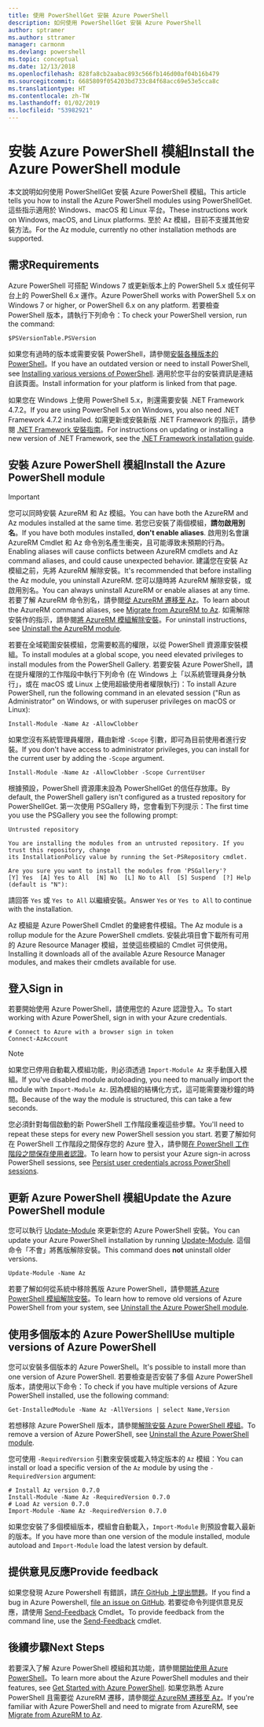 ```yaml
---
title: 使用 PowerShellGet 安裝 Azure PowerShell
description: 如何使用 PowerShellGet 安裝 Azure PowerShell
author: sptramer
ms.author: sttramer
manager: carmonm
ms.devlang: powershell
ms.topic: conceptual
ms.date: 12/13/2018
ms.openlocfilehash: 828fa8cb2aabac893c566fb146d00af04b16b479
ms.sourcegitcommit: 6685809f054203bd733c84f68acc69e53e5cca8c
ms.translationtype: HT
ms.contentlocale: zh-TW
ms.lasthandoff: 01/02/2019
ms.locfileid: "53982921"
---
```

# <a name="install-the-azure-powershell-module"></a><span data-ttu-id="9b346-103">安裝 Azure PowerShell 模組</span><span class="sxs-lookup"><span data-stu-id="9b346-103">Install the Azure PowerShell module</span></span>

<span data-ttu-id="9b346-104">本文說明如何使用 PowerShellGet 安裝 Azure PowerShell 模組。</span><span class="sxs-lookup"><span data-stu-id="9b346-104">This article tells you how to install the Azure PowerShell modules using PowerShellGet.</span></span> <span data-ttu-id="9b346-105">這些指示適用於 Windows、macOS 和 Linux 平台。</span><span class="sxs-lookup"><span data-stu-id="9b346-105">These instructions work on Windows, macOS, and Linux platforms.</span></span> <span data-ttu-id="9b346-106">至於 Az 模組，目前不支援其他安裝方法。</span><span class="sxs-lookup"><span data-stu-id="9b346-106">For the Az module, currently no other installation methods are supported.</span></span>

## <a name="requirements"></a><span data-ttu-id="9b346-107">需求</span><span class="sxs-lookup"><span data-stu-id="9b346-107">Requirements</span></span>

<span data-ttu-id="9b346-108">Azure PowerShell 可搭配 Windows 7 或更新版本上的 PowerShell 5.x 或任何平台上的 PowerShell 6.x 運作。</span><span class="sxs-lookup"><span data-stu-id="9b346-108">Azure PowerShell works with PowerShell 5.x on Windows 7 or higher, or PowerShell 6.x on any platform.</span></span>
<span data-ttu-id="9b346-109">若要檢查 PowerShell 版本，請執行下列命令：</span><span class="sxs-lookup"><span data-stu-id="9b346-109">To check your PowerShell version, run the command:</span></span>

```powershell-interactive
$PSVersionTable.PSVersion
```

<span data-ttu-id="9b346-110">如果您有過時的版本或需要安裝 PowerShell，請參閱[安裝各種版本的 PowerShell](/powershell/scripting/setup/installing-powershell)。</span><span class="sxs-lookup"><span data-stu-id="9b346-110">If you have an outdated version or need to install PowerShell, see [Installing various versions of PowerShell](/powershell/scripting/setup/installing-powershell).</span></span> <span data-ttu-id="9b346-111">適用於您平台的安裝資訊是連結自該頁面。</span><span class="sxs-lookup"><span data-stu-id="9b346-111">Install information for your platform is linked from that page.</span></span>

<span data-ttu-id="9b346-112">如果您在 Windows 上使用 PowerShell 5.x，則還需要安裝 .NET Framework 4.7.2。</span><span class="sxs-lookup"><span data-stu-id="9b346-112">If you are using PowerShell 5.x on Windows, you also need .NET Framework 4.7.2 installed.</span></span> <span data-ttu-id="9b346-113">如需更新或安裝新版 .NET Framework 的指示，請參閱 [.NET Framework 安裝指南](/dotnet/framework/install)。</span><span class="sxs-lookup"><span data-stu-id="9b346-113">For instructions on updating or installing a new version of .NET Framework, see the [.NET Framework installation guide](/dotnet/framework/install).</span></span>

## <a name="install-the-azure-powershell-module"></a><span data-ttu-id="9b346-114">安裝 Azure PowerShell 模組</span><span class="sxs-lookup"><span data-stu-id="9b346-114">Install the Azure PowerShell module</span></span>

> [!IMPORTANT]
>
> <span data-ttu-id="9b346-115">您可以同時安裝 AzureRM 和 Az 模組。</span><span class="sxs-lookup"><span data-stu-id="9b346-115">You can have both the AzureRM and Az modules installed at the same time.</span></span> <span data-ttu-id="9b346-116">若您已安裝了兩個模組，__請勿啟用別名__。</span><span class="sxs-lookup"><span data-stu-id="9b346-116">If you have both modules installed, __don't enable aliases__.</span></span>
> <span data-ttu-id="9b346-117">啟用別名會讓 AzureRM Cmdlet 和 Az 命令別名產生衝突，且可能導致未預期的行為。</span><span class="sxs-lookup"><span data-stu-id="9b346-117">Enabling aliases will cause conflicts between AzureRM cmdlets and Az command aliases, and could cause unexpected behavior.</span></span>
> <span data-ttu-id="9b346-118">建議您在安裝 Az 模組之前，先將 AzureRM 解除安裝。</span><span class="sxs-lookup"><span data-stu-id="9b346-118">It's recommended that before installing the Az module, you uninstall AzureRM.</span></span> <span data-ttu-id="9b346-119">您可以隨時將 AzureRM 解除安裝，或啟用別名。</span><span class="sxs-lookup"><span data-stu-id="9b346-119">You can always uninstall AzureRM or enable aliases at any time.</span></span> <span data-ttu-id="9b346-120">若要了解 AzureRM 命令別名，請參閱[從 AzureRM 遷移至 Az](migrate-from-azurerm-to-az.md)。</span><span class="sxs-lookup"><span data-stu-id="9b346-120">To learn about the AzureRM command aliases, see [Migrate from AzureRM to Az](migrate-from-azurerm-to-az.md).</span></span>
> <span data-ttu-id="9b346-121">如需解除安裝作的指示，請參閱[將 AzureRM 模組解除安裝](uninstall-az-ps.md#uninstall-the-azurerm-module)。</span><span class="sxs-lookup"><span data-stu-id="9b346-121">For uninstall instructions, see [Uninstall the AzureRM module](uninstall-az-ps.md#uninstall-the-azurerm-module).</span></span> 

<span data-ttu-id="9b346-122">若要在全域範圍安裝模組，您需要較高的權限，以從 PowerShell 資源庫安裝模組。</span><span class="sxs-lookup"><span data-stu-id="9b346-122">To install modules at a global scope, you need elevated privileges to install modules from the PowerShell Gallery.</span></span> <span data-ttu-id="9b346-123">若要安裝 Azure PowerShell，請在提升權限的工作階段中執行下列命令 (在 Windows 上「以系統管理員身分執行」，或在 macOS 或 Linux 上使用超級使用者權限執行)：</span><span class="sxs-lookup"><span data-stu-id="9b346-123">To install Azure PowerShell, run the following command in an elevated session ("Run as Administrator" on Windows, or with superuser privileges on macOS or Linux):</span></span>

```powershell-interactive
Install-Module -Name Az -AllowClobber
```

<span data-ttu-id="9b346-124">如果您沒有系統管理員權限，藉由新增 `-Scope` 引數，即可為目前使用者進行安裝。</span><span class="sxs-lookup"><span data-stu-id="9b346-124">If you don't have access to administrator privileges, you can install for the current user by adding the `-Scope` argument.</span></span>

```powershell-interactive
Install-Module -Name Az -AllowClobber -Scope CurrentUser
```

<span data-ttu-id="9b346-125">根據預設，PowerShell 資源庫未設為 PowerShellGet 的信任存放庫。</span><span class="sxs-lookup"><span data-stu-id="9b346-125">By default, the PowerShell gallery isn't configured as a trusted repository for PowerShellGet.</span></span> <span data-ttu-id="9b346-126">第一次使用 PSGallery 時，您會看到下列提示：</span><span class="sxs-lookup"><span data-stu-id="9b346-126">The first time you use the PSGallery you see the following prompt:</span></span>

```output
Untrusted repository

You are installing the modules from an untrusted repository. If you trust this repository, change
its InstallationPolicy value by running the Set-PSRepository cmdlet.

Are you sure you want to install the modules from 'PSGallery'?
[Y] Yes  [A] Yes to All  [N] No  [L] No to All  [S] Suspend  [?] Help (default is "N"):
```

<span data-ttu-id="9b346-127">請回答 `Yes` 或 `Yes to All` 以繼續安裝。</span><span class="sxs-lookup"><span data-stu-id="9b346-127">Answer `Yes` or `Yes to All` to continue with the installation.</span></span>

<span data-ttu-id="9b346-128">Az 模組是 Azure PowerShell Cmdlet 的彙總套件模組。</span><span class="sxs-lookup"><span data-stu-id="9b346-128">The Az module is a rollup module for the Azure PowerShell cmdlets.</span></span> <span data-ttu-id="9b346-129">安裝此項目會下載所有可用的 Azure Resource Manager 模組，並使這些模組的 Cmdlet 可供使用。</span><span class="sxs-lookup"><span data-stu-id="9b346-129">Installing it downloads all of the available Azure Resource Manager modules, and makes their cmdlets available for use.</span></span>

## <a name="sign-in"></a><span data-ttu-id="9b346-130">登入</span><span class="sxs-lookup"><span data-stu-id="9b346-130">Sign in</span></span>

<span data-ttu-id="9b346-131">若要開始使用 Azure PowerShell，請使用您的 Azure 認證登入。</span><span class="sxs-lookup"><span data-stu-id="9b346-131">To start working with Azure PowerShell, sign in with your Azure credentials.</span></span>

```powershell-interactive
# Connect to Azure with a browser sign in token
Connect-AzAccount
```

> [!NOTE]
>
> <span data-ttu-id="9b346-132">如果您已停用自動載入模組功能，則必須透過 `Import-Module Az` 來手動匯入模組。</span><span class="sxs-lookup"><span data-stu-id="9b346-132">If you've disabled module autoloading, you need to manually import the module with `Import-Module Az`.</span></span> <span data-ttu-id="9b346-133">因為模組的結構化方式，這可能需要幾秒鐘的時間。</span><span class="sxs-lookup"><span data-stu-id="9b346-133">Because of the way the module is structured, this can take a few seconds.</span></span>

<span data-ttu-id="9b346-134">您必須針對每個啟動的新 PowerShell 工作階段重複這些步驟。</span><span class="sxs-lookup"><span data-stu-id="9b346-134">You'll need to repeat these steps for every new PowerShell session you start.</span></span> <span data-ttu-id="9b346-135">若要了解如何在 PowerShell 工作階段之間保存您的 Azure 登入，請參閱[在 PowerShell 工作階段之間保存使用者認證](context-persistence.md)。</span><span class="sxs-lookup"><span data-stu-id="9b346-135">To learn how to persist your Azure sign-in across PowerShell sessions, see [Persist user credentials across PowerShell sessions](context-persistence.md).</span></span>

## <a name="update-the-azure-powershell-module"></a><span data-ttu-id="9b346-136">更新 Azure PowerShell 模組</span><span class="sxs-lookup"><span data-stu-id="9b346-136">Update the Azure PowerShell module</span></span>

<span data-ttu-id="9b346-137">您可以執行 [Update-Module](/powershell/module/powershellget/update-module) 來更新您的 Azure PowerShell 安裝。</span><span class="sxs-lookup"><span data-stu-id="9b346-137">You can update your Azure PowerShell installation by running [Update-Module](/powershell/module/powershellget/update-module).</span></span> <span data-ttu-id="9b346-138">這個命令「不會」將舊版解除安裝。</span><span class="sxs-lookup"><span data-stu-id="9b346-138">This command does __not__ uninstall older versions.</span></span>

```powershell-interactive
Update-Module -Name Az
```

<span data-ttu-id="9b346-139">若要了解如何從系統中移除舊版 Azure PowerShell，請參閱[將 Azure PowerShell 模組解除安裝](uninstall-az-ps.md)。</span><span class="sxs-lookup"><span data-stu-id="9b346-139">To learn how to remove old versions of Azure PowerShell from your system, see [Uninstall the Azure PowerShell module](uninstall-az-ps.md).</span></span>

## <a name="use-multiple-versions-of-azure-powershell"></a><span data-ttu-id="9b346-140">使用多個版本的 Azure PowerShell</span><span class="sxs-lookup"><span data-stu-id="9b346-140">Use multiple versions of Azure PowerShell</span></span>

<span data-ttu-id="9b346-141">您可以安裝多個版本的 Azure PowerShell。</span><span class="sxs-lookup"><span data-stu-id="9b346-141">It's possible to install more than one version of Azure PowerShell.</span></span> <span data-ttu-id="9b346-142">若要檢查是否安裝了多個 Azure PowerShell 版本，請使用以下命令：</span><span class="sxs-lookup"><span data-stu-id="9b346-142">To check if you have multiple versions of Azure PowerShell installed, use the following command:</span></span>

```powershell-interactive
Get-InstalledModule -Name Az -AllVersions | select Name,Version
```

<span data-ttu-id="9b346-143">若想移除 Azure PowerShell 版本，請參閱[解除安裝 Azure PowerShell 模組](uninstall-az-ps.md)。</span><span class="sxs-lookup"><span data-stu-id="9b346-143">To remove a version of Azure PowerShell, see [Uninstall the Azure PowerShell module](uninstall-az-ps.md).</span></span>

<span data-ttu-id="9b346-144">您可使用 `-RequiredVersion` 引數來安裝或載入特定版本的 `Az` 模組：</span><span class="sxs-lookup"><span data-stu-id="9b346-144">You can install or load a specific version of the `Az` module by using the `-RequiredVersion` argument:</span></span>

```powershell-interactive
# Install Az version 0.7.0
Install-Module -Name Az -RequiredVersion 0.7.0 
# Load Az version 0.7.0
Import-Module -Name Az -RequiredVersion 0.7.0
```

<span data-ttu-id="9b346-145">如果您安裝了多個模組版本，模組會自動載入，`Import-Module` 則預設會載入最新的版本。</span><span class="sxs-lookup"><span data-stu-id="9b346-145">If you have more than one version of the module installed, module autoload and `Import-Module` load the latest version by default.</span></span>

## <a name="provide-feedback"></a><span data-ttu-id="9b346-146">提供意見反應</span><span class="sxs-lookup"><span data-stu-id="9b346-146">Provide feedback</span></span>

<span data-ttu-id="9b346-147">如果您發現 Azure Powershell 有錯誤，請[在 GitHub 上提出問題](https://github.com/Azure/azure-powershell/issues)。</span><span class="sxs-lookup"><span data-stu-id="9b346-147">If you find a bug in Azure Powershell, [file an issue on GitHub](https://github.com/Azure/azure-powershell/issues).</span></span>
<span data-ttu-id="9b346-148">若要從命令列提供意見反應，請使用 [Send-Feedback](/powershell/module/az.accounts/send-feedback) Cmdlet。</span><span class="sxs-lookup"><span data-stu-id="9b346-148">To provide feedback from the command line, use the [Send-Feedback](/powershell/module/az.accounts/send-feedback) cmdlet.</span></span>

## <a name="next-steps"></a><span data-ttu-id="9b346-149">後續步驟</span><span class="sxs-lookup"><span data-stu-id="9b346-149">Next Steps</span></span>

<span data-ttu-id="9b346-150">若要深入了解 Azure PowerShell 模組和其功能，請參閱[開始使用 Azure PowerShell](get-started-azureps.md)。</span><span class="sxs-lookup"><span data-stu-id="9b346-150">To learn more about the Azure PowerShell modules and their features, see [Get Started with Azure PowerShell](get-started-azureps.md).</span></span>
<span data-ttu-id="9b346-151">如果您熟悉 Azure PowerShell 且需要從 AzureRM 遷移，請參閱[從 AzureRM 遷移至 Az](migrate-from-azurerm-to-az.md)。</span><span class="sxs-lookup"><span data-stu-id="9b346-151">If you're familiar with Azure PowerShell and need to migrate from AzureRM, see [Migrate from AzureRM to Az](migrate-from-azurerm-to-az.md).</span></span>
